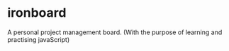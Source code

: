 # ironboard
A personal project management board. (With the purpose of learning and practising javaScript)
